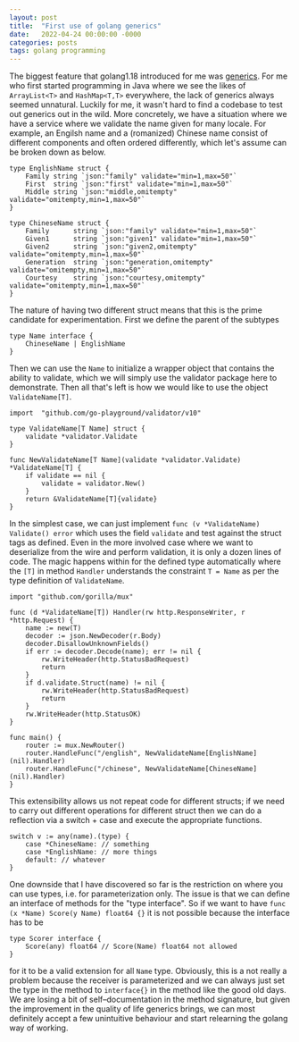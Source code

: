 ```yaml
---
layout: post
title:  "First use of golang generics"
date:   2022-04-24 00:00:00 -0000
categories: posts
tags: golang programming
---
```


The biggest feature that golang1.18 introduced for me was [generics](https://go.dev/doc/tutorial/generics).
For me who first started programming in Java where we see the likes of `ArrayList<T>` and `HashMap<T,T>`
everywhere, the lack of generics always seemed unnatural.  Luckily for me, it wasn't hard to find a codebase to
test out generics out in the wild.  More concretely, we have a situation where we have a service where we validate
the name given for many locale. For example, an Engilsh name and a (romanized) Chinese name consist of different
components and often ordered differently, which let's assume can be broken down as below.

```golang
type EnglishName struct {
    Family string `json:"family" validate="min=1,max=50"`
	First  string `json:"first" validate="min=1,max=50"`
	Middle string `json:"middle,omitempty" validate="omitempty,min=1,max=50"`
}

type ChineseName struct {
	Family      string `json:"family" validate="min=1,max=50"`
	Given1      string `json:"given1" validate="min=1,max=50"`
	Given2      string `json:"given2,omitempty" validate="omitempty,min=1,max=50"`
	Generation  string `json:"generation,omitempty" validate="omitempty,min=1,max=50"`
	Courtesy    string `json:"courtesy,omitempty" validate="omitempty,min=1,max=50"`
}
```

The nature of having two different struct means that this is the prime candidate for experimentation. First we define
the parent of the subtypes

```golang
type Name interface {
    ChineseName | EnglishName
}
```

Then we can use the `Name` to initialize a wrapper object that contains the ability to validate, which we will
simply use the validator package here to demonstrate.  Then all that's left is how we would like to use the
object `ValidateName[T]`.
```golang
import 	"github.com/go-playground/validator/v10"

type ValidateName[T Name] struct {
    validate *validator.Validate
}

func NewValidateName[T Name](validate *validator.Validate) *ValidateName[T] {
    if validate == nil {
        validate = validator.New()
    }
    return &ValidateName[T]{validate}
}
```

In the simplest case, we can just implement `func (v *ValidateName) Validate() error` which uses the field
`validate` and test against the struct tags as defined.  Even in the more involved case where we want to
deserialize from the wire and perform validation, it is only a dozen lines of code. The magic happens within
for the defined type automatically where the `[T]` in method `Handler` understands the constraint `T = Name`
as per the type definition of `ValidateName`. 


```golang
import "github.com/gorilla/mux"

func (d *ValidateName[T]) Handler(rw http.ResponseWriter, r *http.Request) {
	name := new(T)
	decoder := json.NewDecoder(r.Body)
	decoder.DisallowUnknownFields()
	if err := decoder.Decode(name); err != nil {
		rw.WriteHeader(http.StatusBadRequest)
		return
	}
	if d.validate.Struct(name) != nil {
		rw.WriteHeader(http.StatusBadRequest)
		return
	}
	rw.WriteHeader(http.StatusOK)
}

func main() {
    router := mux.NewRouter()
    router.HandleFunc("/english", NewValidateName[EnglishName](nil).Handler)
    router.HandleFunc("/chinese", NewValidateName[ChineseName](nil).Handler)
}
```

This extensibility allows us not repeat code for different structs; if we need to carry out different
operations for different struct then we can do a reflection via a switch + case and execute the appropriate
functions.

```
switch v := any(name).(type) {
    case *ChineseName: // something
    case *EnglishName: // more things
    default: // whatever
}
```

One downside that I have discovered so far is the restriction on where you can use types, i.e. for parameterization
only.  The issue is that we can define an interface of methods for the "type interface".  So if we want to have
`func (x *Name) Score(y Name) float64 {}` it is not possible because the interface has to be 

```
type Scorer interface {
	Score(any) float64 // Score(Name) float64 not allowed
}
```

for it to be a valid extension for all `Name` type.  Obviously, this is a not really a problem because the receiver
is parameterized and we can always just set the type in the method to `interface{}` in the method like the good
old days. We are losing a bit of self&ndash;documentation in the method signature, but given the improvement in
the quality of life generics brings, we can most definitely accept a few unintuitive behaviour and start relearning
the golang way of working.
